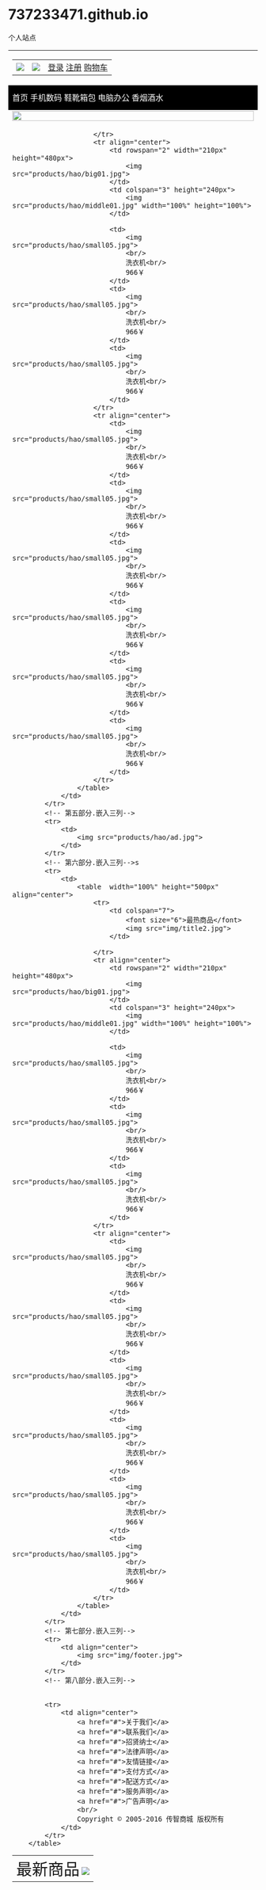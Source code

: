 # 737233471.github.io
个人站点
<html>
   <head>
   </head>
   <body>
       <!-- 第一部分.嵌入三列-->
		<!-- 第二部分.嵌入三列-->
		<!-- 第三部分.嵌入三列-->
		<!-- 第四部分.嵌入三列-->
		<!-- 第五部分.嵌入三列-->
		<!-- 第六部分.嵌入三列-->
		<!-- 第七部分.嵌入三列-->
		<!-- 第八部分.嵌入三列-->
		<table  width="100%">
			<!-- 第一部分.嵌入三列-->
			<tr>
				<td>
					<table  width="100%">
						<tr>
							<td>
								<img src="img/logo2.png"/>
							</td>
							<td>
								<img src="img/header.png"/>
							</td>
							<td>
								<a href="#">登录</a>
								<a href="#">注册</a>
								<a href="#">购物车</a>
							</td>
						</tr>
					</table>
				</td>
			</tr>
			<!-- 第二部分.五个超链接-->
			<tr height="50px" bgcolor="black">
				<td>
					<a href="#"><font color="white">首页</font></a>
					<a href="#"><font color="white">手机数码</font></a>
					<a href="#"><font color="white">鞋靴箱包</font></a>
					<a href="#"><font color="white">电脑办公</font></a>
					<a href="#"><font color="white">香烟酒水</font></a>
				</td>
			</tr>
			<!-- 第三部分.嵌入三列-->
			<tr>
				<td>
					<img src="img/1.jpg" width="100%">
				</td>
			</tr>
			<!-- 第四部分.嵌入三列-->
			<tr>
				<td>
					<table width="100%" height="500px" align="center">
						<tr>
							<td colspan="7">
								<font size="6">最新商品</font>
								<img src="img/title2.jpg">
							</td>
							
						</tr>
						<tr align="center">
							<td rowspan="2" width="210px" height="480px">
								<img src="products/hao/big01.jpg">
							</td>
							<td colspan="3" height="240px">
								<img src="products/hao/middle01.jpg" width="100%" height="100%">
							</td>
						
							<td>
								<img src="products/hao/small05.jpg">
								<br/>
								洗衣机<br/>
								966￥
							</td>
							<td>
								<img src="products/hao/small05.jpg">
								<br/>
								洗衣机<br/>
								966￥
							</td>
							<td>
								<img src="products/hao/small05.jpg">
								<br/>
								洗衣机<br/>
								966￥
							</td>
						</tr>
						<tr align="center">
							<td>
								<img src="products/hao/small05.jpg">
								<br/>
								洗衣机<br/>
								966￥
							</td>
							<td>
								<img src="products/hao/small05.jpg">
								<br/>
								洗衣机<br/>
								966￥
							</td>
							<td>
								<img src="products/hao/small05.jpg">
								<br/>
								洗衣机<br/>
								966￥
							</td>
							<td>
								<img src="products/hao/small05.jpg">
								<br/>
								洗衣机<br/>
								966￥
							</td>
							<td>
								<img src="products/hao/small05.jpg">
								<br/>
								洗衣机<br/>
								966￥
							</td>
							<td>
								<img src="products/hao/small05.jpg">
								<br/>
								洗衣机<br/>
								966￥
							</td>
						</tr>
					</table>
				</td>
			</tr>
			<!-- 第五部分.嵌入三列-->
			<tr>
				<td>
					<img src="products/hao/ad.jpg">
				</td>
			</tr>
			<!-- 第六部分.嵌入三列-->s
			<tr>
				<td>
					<table  width="100%" height="500px" align="center">
						<tr>
							<td colspan="7">
								<font size="6">最热商品</font>
								<img src="img/title2.jpg">
							</td>
							
						</tr>
						<tr align="center">
							<td rowspan="2" width="210px" height="480px">
								<img src="products/hao/big01.jpg">
							</td>
							<td colspan="3" height="240px">
								<img src="products/hao/middle01.jpg" width="100%" height="100%">
							</td>
						
							<td>
								<img src="products/hao/small05.jpg">
								<br/>
								洗衣机<br/>
								966￥
							</td>
							<td>
								<img src="products/hao/small05.jpg">
								<br/>
								洗衣机<br/>
								966￥
							</td>
							<td>
								<img src="products/hao/small05.jpg">
								<br/>
								洗衣机<br/>
								966￥
							</td>
						</tr>
						<tr align="center">
							<td>
								<img src="products/hao/small05.jpg">
								<br/>
								洗衣机<br/>
								966￥
							</td>
							<td>
								<img src="products/hao/small05.jpg">
								<br/>
								洗衣机<br/>
								966￥
							</td>
							<td>
								<img src="products/hao/small05.jpg">
								<br/>
								洗衣机<br/>
								966￥
							</td>
							<td>
								<img src="products/hao/small05.jpg">
								<br/>
								洗衣机<br/>
								966￥
							</td>
							<td>
								<img src="products/hao/small05.jpg">
								<br/>
								洗衣机<br/>
								966￥
							</td>
							<td>
								<img src="products/hao/small05.jpg">
								<br/>
								洗衣机<br/>
								966￥
							</td>
						</tr>
					</table>
				</td>
			</tr>
			<!-- 第七部分.嵌入三列-->
			<tr>
				<td align="center">
					<img src="img/footer.jpg">
				</td>
			</tr>
			<!-- 第八部分.嵌入三列-->
			         

			<tr>
				<td align="center">
					<a href="#">关于我们</a>
					<a href="#">联系我们</a>
					<a href="#">招贤纳士</a>
					<a href="#">法律声明</a>
					<a href="#">友情链接</a>
					<a href="#">支付方式</a>
					<a href="#">配送方式</a>
					<a href="#">服务声明</a>
					<a href="#">广告声明</a>
					<br/>
					Copyright © 2005-2016 传智商城 版权所有 
				</td>
			</tr>
		</table>
   </body>
</html>






